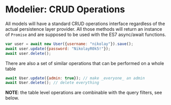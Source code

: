 # Modelier: CRUD Operations

All models will have a standard CRUD operations interface regardless of the actual
persistence layer provider. All those methods will return an instance of `Promise`
and are supposed to be used with the ES7 async/await functions.

```js
var user = await new User({username: "nikolay"}).save();
await user.update({password: "NikolayR0k5!"});
await user.delete();
```

There are also a set of similar operations that can be performed on a whole table

```js
await User.update({admin: true}); // make _everyone_ an admin
await User.delete(); // delete everything
```

__NOTE__: the table level operations are combinable with the query filters, see
below.
